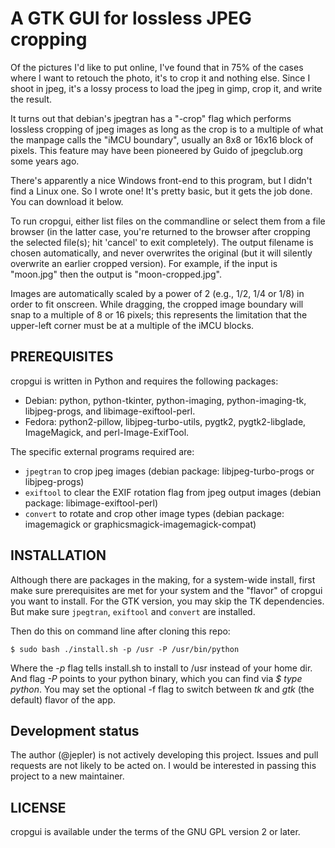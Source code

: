 # A GTK GUI for lossless JPEG cropping

Of the pictures I'd like to put online, I've found that in 75% of the cases
where I want to retouch the photo, it's to crop it and nothing else. Since I
shoot in jpeg, it's a lossy process to load the jpeg in gimp, crop it, and
write the result.

It turns out that debian's jpegtran has a "-crop" flag which performs lossless
cropping of jpeg images as long as the crop is to a multiple of what the
manpage calls the "iMCU boundary", usually an 8x8 or 16x16 block of pixels.
This feature may have been pioneered by Guido of jpegclub.org some years ago.

There's apparently a nice Windows front-end to this program, but I didn't find
a Linux one. So I wrote one! It's pretty basic, but it gets the job done. You
can download it below.

To run cropgui, either list files on the commandline or select them from a file
browser (in the latter case, you're returned to the browser after cropping the
selected file(s); hit 'cancel' to exit completely). The output filename is
chosen automatically, and never overwrites the original (but it will silently
overwrite an earlier cropped version). For example, if the input is "moon.jpg"
then the output is "moon-cropped.jpg".

Images are automatically scaled by a power of 2 (e.g., 1/2, 1/4 or 1/8) in
order to fit onscreen. While dragging, the cropped image boundary will snap
to a multiple of 8 or 16 pixels; this represents the limitation that the
upper-left corner must be at a multiple of the iMCU blocks.

## PREREQUISITES

cropgui is written in Python and requires the following packages:
 * Debian: python, python-tkinter, python-imaging, python-imaging-tk,
   libjpeg-progs, and libimage-exiftool-perl.
 * Fedora: python2-pillow, libjpeg-turbo-utils, pygtk2,
   pygtk2-libglade, ImageMagick, and perl-Image-ExifTool.

The specific external programs required are:
 * `jpegtran` to crop jpeg images (debian package: libjpeg-turbo-progs or libjpeg-progs)
 * `exiftool` to clear the EXIF rotation flag from jpeg output images (debian package: libimage-exiftool-perl)
 * `convert` to rotate and crop other image types (debian package: imagemagick or graphicsmagick-imagemagick-compat)

## INSTALLATION

Although there are packages in the making, for a system-wide install, first make sure
prerequisites are met for your system and the "flavor" of cropgui you want to install.
For the GTK version, you may skip the TK dependencies. But make sure `jpegtran`, `exiftool`
and `convert` are installed.

Then do this on command line after cloning this repo:

    $ sudo bash ./install.sh -p /usr -P /usr/bin/python

Where the _-p_ flag tells install.sh to install to /usr instead of your home dir. And
flag _-P_ points to your python binary, which you can find via _$ type python_. You may
set the optional -f flag to switch between _tk_ and _gtk_ (the default) flavor of the app.

## Development status

The author (@jepler) is not actively developing this project.
Issues and pull requests are not likely to be acted on.
I would be interested in passing this project to a new maintainer.


## LICENSE
cropgui is available under the terms of the GNU GPL version 2 or later.
